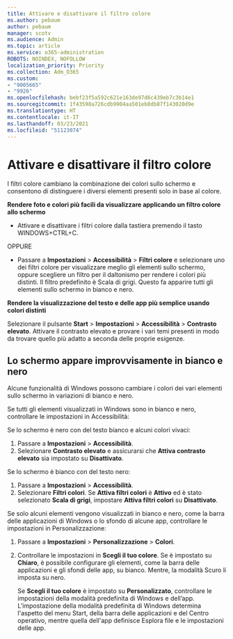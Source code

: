 ```yaml
---
title: Attivare e disattivare il filtro colore
ms.author: pebaum
author: pebaum
manager: scotv
ms.audience: Admin
ms.topic: article
ms.service: o365-administration
ROBOTS: NOINDEX, NOFOLLOW
localization_priority: Priority
ms.collection: Adm_O365
ms.custom:
- "9005665"
- "9926"
ms.openlocfilehash: bebf23f5a592c621e163de97d6c439eb7c3b14e1
ms.sourcegitcommit: 1f43598a726cdb9904aa501eb8db87f143020d9e
ms.translationtype: HT
ms.contentlocale: it-IT
ms.lasthandoff: 03/23/2021
ms.locfileid: "51123074"
---
```

# <a name="turn-on-and-off-color-filter"></a>Attivare e disattivare il filtro colore

I filtri colore cambiano la combinazione dei colori sullo schermo e consentono di distinguere i diversi elementi presenti solo in base al colore.

**Rendere foto e colori più facili da visualizzare applicando un filtro colore allo schermo**

- Attivare e disattivare i filtri colore dalla tastiera premendo il tasto WINDOWS+CTRL+C. 

OPPURE

- Passare a **Impostazioni** > **Accessibilità** > **Filtri colore** e selezionare uno dei filtri colore per visualizzare meglio gli elementi sullo schermo, oppure scegliere un filtro per il daltonismo per rendere i colori più distinti.  Il filtro predefinito è Scala di grigi. Questo fa apparire tutti gli elementi sullo schermo in bianco e nero.

**Rendere la visualizzazione del testo e delle app più semplice usando colori distinti**  

Selezionare il pulsante **Start** > **Impostazioni** > **Accessibilità** > **Contrasto elevato**. Attivare il contrasto elevato e provare i vari temi presenti in modo da trovare quello più adatto a seconda delle proprie esigenze.

## <a name="my-screen-is-unexpectedly-black-and-white"></a>Lo schermo appare improvvisamente in bianco e nero

Alcune funzionalità di Windows possono cambiare i colori dei vari elementi sullo schermo in variazioni di bianco e nero.

Se tutti gli elementi visualizzati in Windows sono in bianco e nero, controllare le impostazioni in Accessibilità:

Se lo schermo è nero con del testo bianco e alcuni colori vivaci:  

1. Passare a **Impostazioni** > **Accessibilità**.  
1. Selezionare **Contrasto elevato** e assicurarsi che **Attiva contrasto elevato** sia impostato su **Disattivato**.

Se lo schermo è bianco con del testo nero:  

1. Passare a **Impostazioni** > **Accessibilità**.  
1. Selezionare **Filtri colori**. Se **Attiva filtri colori** è **Attivo** ed è stato selezionato **Scala di grigi**, impostare **Attiva filtri colori** su **Disattivato**.

Se solo alcuni elementi vengono visualizzati in bianco e nero, come la barra delle applicazioni di Windows o lo sfondo di alcune app, controllare le impostazioni in Personalizzazione:

1. Passare a **Impostazioni** > **Personalizzazione** > **Colori**.

1. Controllare le impostazioni in **Scegli il tuo colore**. Se è impostato su **Chiaro**, è possibile configurare gli elementi, come la barra delle applicazioni e gli sfondi delle app, su bianco. Mentre, la modalità Scuro li imposta su nero.  

    Se **Scegli il tuo colore** è impostato su **Personalizzato**, controllare le impostazioni della modalità predefinita di Windows e dell’app. L’impostazione della modalità predefinita di Windows determina l'aspetto del menu Start, della barra delle applicazioni e del Centro operativo, mentre quella dell'app definisce Esplora file e le impostazioni delle app.

